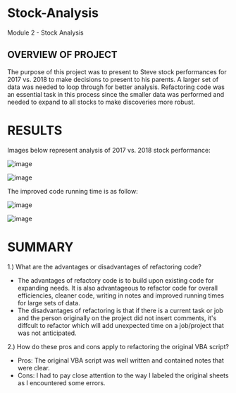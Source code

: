 # Stock-Analysis
Module 2 - Stock Analysis

## OVERVIEW OF PROJECT
The purpose of this project was to present to Steve stock performances for 2017 vs. 2018 to make decisions to present to his parents.  A larger set of data was needed to loop through for better analysis.   Refactoring code was an essential task in this process since the smaller data was performed and needed to expand to all stocks to make discoveries more robust.

# RESULTS

Images below represent analysis of 2017 vs. 2018 stock performance:

![image](https://user-images.githubusercontent.com/85530690/123558102-9ca8b100-d762-11eb-9f18-37fd23fc4ac3.png)


![image](https://user-images.githubusercontent.com/85530690/123558106-a7634600-d762-11eb-83df-f59da87e876a.png)

The improved code running time is as follow:

![image](https://user-images.githubusercontent.com/85530690/123558215-0d4fcd80-d763-11eb-9f0d-90681b8ebd25.png)

![image](https://user-images.githubusercontent.com/85530690/123558225-1b055300-d763-11eb-83c4-9b76810b70a8.png)

# SUMMARY

1.) What are the advantages or disadvantages of refactoring code?
  - The advantages of refactory code is to build upon existing code for expanding needs.   It is also advantageous to refactor code for overall efficiencies, cleaner code, writing in notes and improved running times for large sets of data.
  - The disadvantages of refactoring is that if there is a current task or job and the person originally on the project did not insert comments, it's diffcult to refactor which will add unexpected time on a job/project that was not anticipated.

2.) How do these pros and cons apply to refactoring the original VBA script?
  - Pros:  The original VBA script was well written and contained notes that were clear.
  - Cons:  I had to pay close attention to the way I labeled the original sheets as I encountered some errors.
